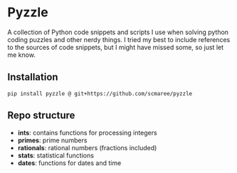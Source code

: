 # Pyzzle
A collection of Python code snippets and scripts I use when solving python coding puzzles and other nerdy things.
I tried my best to include references to the sources of code snippets, but I might have missed some,
so just let me know.

## Installation
```
pip install pyzzle @ git+https://github.com/scmaree/pyzzle
```

## Repo structure

- **ints**: contains functions for processing integers
- **primes**: prime numbers
- **rationals**: rational numbers (fractions included)
- **stats**: statistical functions
- **dates**: functions for dates and time
